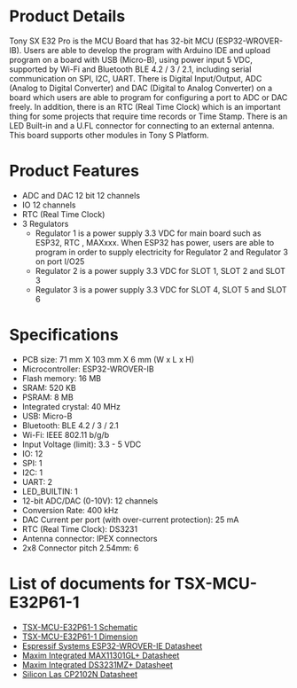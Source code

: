 # Product Details
Tony SX E32 Pro is the MCU Board that has 32-bit MCU (ESP32-WROVER-IB). Users are able to develop the program with Arduino IDE and upload program on a board with USB (Micro-B), using power input 5 VDC, supported by Wi-Fi and Bluetooth BLE 4.2 / 3 / 2.1, including serial communication on SPI, I2C, UART. There is Digital Input/Output, ADC (Analog to Digital Converter) and DAC (Digital to Analog Converter) on a board which users are able to program for configuring a port to ADC or DAC freely. In addition, there is an RTC (Real Time Clock) which is an important thing for some projects that require time records or Time Stamp. There is an LED Built-in and a U.FL connector for connecting to an external antenna. This board supports other modules in Tony S Platform.

# Product Features
- ADC and DAC 12 bit  12 channels
- IO 12 channels
- RTC (Real Time Clock)
- 3 Regulators
  - Regulator 1 is a power supply 3.3 VDC for main board such as ESP32, RTC , MAXxxx.
    When ESP32 has power, users are able to program in order to supply electricity for Regulator 2 and Regulator 3 on port I/O25
  - Regulator 2 is a power supply 3.3 VDC for SLOT 1, SLOT 2 and SLOT 3
  - Regulator 3 is a power supply 3.3 VDC for SLOT 4, SLOT 5 and SLOT 6

# Specifications
- PCB size: 71 mm X 103 mm X 6 mm (W x L x H)
- Microcontroller: ESP32-WROVER-IB
- Flash memory: 16 MB
- SRAM: 520 KB
- PSRAM: 8 MB
- Integrated crystal: 40 MHz
- USB: Micro-B
- Bluetooth: BLE 4.2 / 3 / 2.1
- Wi-Fi: IEEE 802.11 b/g/b
- Input Voltage (limit): 3.3 - 5 VDC
- IO: 12 
- SPI: 1
- I2C: 1
- UART: 2
- LED_BUILTIN: 1
- 12-bit ADC/DAC (0-10V): 12 channels
- Conversion Rate: 400 kHz
- DAC Current per port (with over-current protection): 25 mA 
- RTC (Real Time Clock): DS3231
- Antenna connector: IPEX connectors
- 2x8 Connector pitch 2.54mm: 6

# List of documents for TSX-MCU-E32P61-1
- [TSX-MCU-E32P61-1 Schematic](TSX-MCU-E32P61-1_SCH.pdf)
- [TSX-MCU-E32P61-1 Dimension](TSX-MCU-E32P61-1_DIMENSION.pdf)
- [Espressif Systems ESP32-WROVER-IE Datasheet](https://www.espressif.com/sites/default/files/documentation/esp32-wrover-e_esp32-wrover-ie_datasheet_en.pdf)
- [Maxim Integrated MAX11301GL+ Datasheet](https://datasheets.maximintegrated.com/en/ds/MAX11301.pdf)
- [Maxim Integrated DS3231MZ+ Datasheet](https://datasheets.maximintegrated.com/en/ds/DS3231M.pdf)
- [Silicon Las CP2102N Datasheet](https://www.silabs.com/documents/public/data-sheets/cp2102n-datasheet.pdf)
